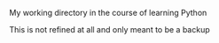 My working directory in the course of learning Python

This is not refined at all and only meant to be a backup